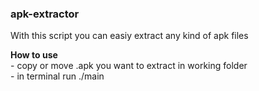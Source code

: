 ### apk-extractor <br>
With this script you can easiy extract any kind of apk files
<p>
  <b>How to use</b> <br>
- copy or move .apk you want to extract in working folder <br>
- in terminal run ./main 
